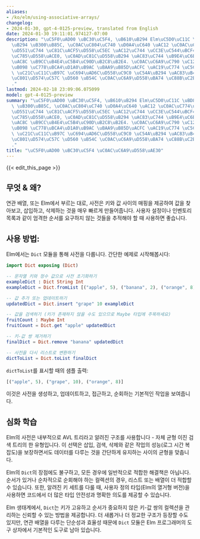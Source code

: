 ```yaml
---
aliases:
- /ko/elm/using-associative-arrays/
changelog:
- 2024-01-30, gpt-4-0125-preview, translated from English
date: 2024-01-30 19:11:01.974127-07:00
description: "\uC5F0\uAD00 \uBC30\uC5F4, \uB610\uB294 Elm\uC5D0\uC11C \uBD80\uB974\
  \uB294 \uB300\uB85C, \uC0AC\uC804\uC740 \uD0A4\uC640 \uAC12 \uC0AC\uC774\uC758 \uB9E4\
  \uD551\uC744 \uC81C\uACF5\uD558\uC5EC \uAC12\uC744 \uCC3E\uC544\uBCF4\uACE0, \uC0BD\
  \uC785\uD558\uACE0, \uC0AD\uC81C\uD558\uB294 \uAC83\uC744 \uB9E4\uC6B0 \uBE60\uB974\
  \uAC8C \uB9CC\uB4E4\uC5B4\uC90D\uB2C8\uB2E4. \uC0AC\uC6A9\uC790 \uC124\uC815\uC774\
  \uB098 \uC778\uBCA4\uD1A0\uB9AC \uBAA9\uB85D\uACFC \uAC19\uC774 \uC5C4\uACA9\uD55C\
  \ \uC21C\uC11C\uB97C \uC694\uAD6C\uD558\uC9C0 \uC54A\uB294 \uAC83\uB4E4\uC744 \uCD94\
  \uC801\uD574\uC57C \uD560 \uB54C \uC0AC\uC6A9\uD558\uBA74 \uC88B\uC2B5\uB2C8\uB2E4\
  ."
lastmod: 2024-02-18 23:09:06.075099
model: gpt-4-0125-preview
summary: "\uC5F0\uAD00 \uBC30\uC5F4, \uB610\uB294 Elm\uC5D0\uC11C \uBD80\uB974\uB294\
  \ \uB300\uB85C, \uC0AC\uC804\uC740 \uD0A4\uC640 \uAC12 \uC0AC\uC774\uC758 \uB9E4\
  \uD551\uC744 \uC81C\uACF5\uD558\uC5EC \uAC12\uC744 \uCC3E\uC544\uBCF4\uACE0, \uC0BD\
  \uC785\uD558\uACE0, \uC0AD\uC81C\uD558\uB294 \uAC83\uC744 \uB9E4\uC6B0 \uBE60\uB974\
  \uAC8C \uB9CC\uB4E4\uC5B4\uC90D\uB2C8\uB2E4. \uC0AC\uC6A9\uC790 \uC124\uC815\uC774\
  \uB098 \uC778\uBCA4\uD1A0\uB9AC \uBAA9\uB85D\uACFC \uAC19\uC774 \uC5C4\uACA9\uD55C\
  \ \uC21C\uC11C\uB97C \uC694\uAD6C\uD558\uC9C0 \uC54A\uB294 \uAC83\uB4E4\uC744 \uCD94\
  \uC801\uD574\uC57C \uD560 \uB54C \uC0AC\uC6A9\uD558\uBA74 \uC88B\uC2B5\uB2C8\uB2E4\
  ."
title: "\uC5F0\uAD00 \uBC30\uC5F4 \uC0AC\uC6A9\uD558\uAE30"
---
```


{{< edit_this_page >}}

## 무엇 & 왜?

연관 배열, 또는 Elm에서 부르는 대로, 사전은 키와 값 사이의 매핑을 제공하여 값을 찾아보고, 삽입하고, 삭제하는 것을 매우 빠르게 만들어줍니다. 사용자 설정이나 인벤토리 목록과 같이 엄격한 순서를 요구하지 않는 것들을 추적해야 할 때 사용하면 좋습니다.

## 사용 방법:

Elm에서는 `Dict` 모듈을 통해 사전을 다룹니다. 간단한 예제로 시작해봅시다:

```Elm
import Dict exposing (Dict)

-- 문자열 키와 정수 값으로 사전 초기화하기
exampleDict : Dict String Int
exampleDict = Dict.fromList [("apple", 5), ("banana", 2), ("orange", 8)]

-- 값 추가 또는 업데이트하기
updatedDict = Dict.insert "grape" 10 exampleDict

-- 값을 검색하기 (키가 존재하지 않을 수도 있으므로 Maybe 타입에 주목하세요)
fruitCount : Maybe Int
fruitCount = Dict.get "apple" updatedDict

-- 키-값 쌍 제거하기
finalDict = Dict.remove "banana" updatedDict

-- 사전을 다시 리스트로 변환하기
dictToList = Dict.toList finalDict
```

`dictToList`를 표시할 때의 샘플 출력:

```Elm
[("apple", 5), ("grape", 10), ("orange", 8)]
```

이것은 사전을 생성하고, 업데이트하고, 접근하고, 순회하는 기본적인 작업을 보여줍니다.

## 심화 학습

Elm의 사전은 내부적으로 AVL 트리라고 알려진 구조를 사용합니다 - 자체 균형 이진 검색 트리의 한 유형입니다. 이 선택은 삽입, 검색, 삭제와 같은 작업의 성능(로그 시간 복잡도)을 보장하면서도 데이터를 다루는 것을 간단하게 유지하는 사이의 균형을 맞춥니다.

Elm의 `Dict`의 장점에도 불구하고, 모든 경우에 일반적으로 적합한 해결책은 아닙니다. 순서가 있거나 순차적으로 순회해야 하는 컬렉션의 경우, 리스트 또는 배열이 더 적합할 수 있습니다. 또한, 알려진 키 세트를 다룰 때, 사용자 정의 타입(Elm의 열거형 버전)을 사용하면 코드에서 더 많은 타입 안전성과 명확한 의도를 제공할 수 있습니다.

Elm 생태계에서, `Dict`는 키가 고유하고 순서가 중요하지 않은 키-값 쌍의 컬렉션을 관리하는 신뢰할 수 있는 방법을 제공합니다. 더 새롭거나 더 정교한 구조가 등장할 수도 있지만, 연관 배열을 다루는 단순성과 효율성 때문에 `Dict` 모듈은 Elm 프로그래머의 도구 상자에서 기본적인 도구로 남아 있습니다.
